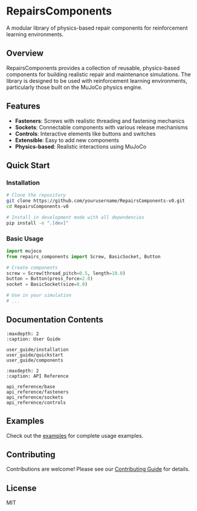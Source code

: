 # RepairsComponents

A modular library of physics-based repair components for reinforcement learning environments.

## Overview

RepairsComponents provides a collection of reusable, physics-based components for building realistic repair and maintenance simulations. The library is designed to be used with reinforcement learning environments, particularly those built on the MuJoCo physics engine.

## Features

- **Fasteners**: Screws with realistic threading and fastening mechanics
- **Sockets**: Connectable components with various release mechanisms
- **Controls**: Interactive elements like buttons and switches
- **Extensible**: Easy to add new components
- **Physics-based**: Realistic interactions using MuJoCo

## Quick Start

### Installation

```bash
# Clone the repository
git clone https://github.com/yourusername/RepairsComponents-v0.git
cd RepairsComponents-v0

# Install in development mode with all dependencies
pip install -e ".[dev]"
```

### Basic Usage

```python
import mujoco
from repairs_components import Screw, BasicSocket, Button

# Create components
screw = Screw(thread_pitch=0.5, length=10.0)
button = Button(press_force=2.0)
socket = BasicSocket(size=8.0)

# Use in your simulation
# ...
```

## Documentation Contents

```{toctree}
:maxdepth: 2
:caption: User Guide

user_guide/installation
user_guide/quickstart
user_guide/components
```

```{toctree}
:maxdepth: 2
:caption: API Reference

api_reference/base
api_reference/fasteners
api_reference/sockets
api_reference/controls
```

## Examples

Check out the [examples](examples/index.md) for complete usage examples.

## Contributing

Contributions are welcome! Please see our [Contributing Guide](contributing.md) for details.

## License

MIT
